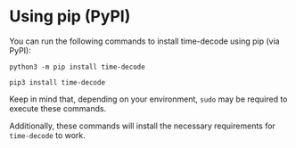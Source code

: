 # Using pip (PyPI)

You can run the following commands to install time-decode using pip (via PyPI):

`python3 -m pip install time-decode`

`pip3 install time-decode`

Keep in mind that, depending on your environment, `sudo` may be required to execute these commands.

Additionally, these commands will install the necessary requirements for `time-decode` to work.
